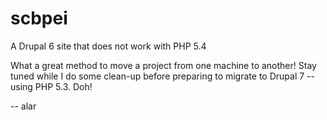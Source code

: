 scbpei
======

A Drupal 6 site that does not work with PHP 5.4

What a great method to move a project from one machine to another!
Stay tuned while I do some clean-up before preparing to migrate to Drupal 7 -- using PHP 5.3. Doh!

--
alar
